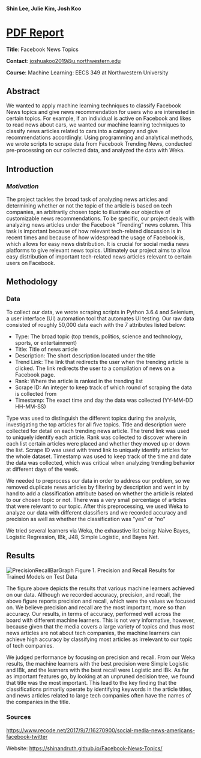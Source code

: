 #### Shin Lee, Julie Kim, Josh Koo
# <a href="https://drive.google.com/file/d/1DcTWeD-aPUXmMo8_JMSjXRw_mG9wI9OB/view?usp=sharing">PDF Report</a>

**Title**: Facebook News Topics

**Contact**: joshuakoo2019@u.northwestern.edu

**Course**: Machine Learning: EECS 349 at Northwestern University

## Abstract
We wanted to apply machine learning techniques to classify Facebook News topics and give news recommendation for users who are interested in certain topics. For example, if an individual is active on Facebook and likes to read news about cars, we wanted our machine learning techniques to classify news articles related to cars into a category and give recommendations accordingly. Using programming and analytical methods, we wrote scripts to scrape data from Facebook Trending News, conducted pre-processing on our collected data, and analyzed the data with Weka.  

## Introduction
### *Motivation*
The project tackles the broad task of analyzing news articles and determining whether or not the topic of the article is based on tech companies, an arbitrarily chosen topic to illustrate our objective of customizable news recommendations. To be specific, our project deals with analyzing news articles under the Facebook “Trending” news column. This task is important because of how relevant tech-related discussion is in recent times and because of how widespread the usage of Facebook is, which allows for easy news distribution. It is crucial for social media news platforms to give relevant news topics. Ultimately our project aims to allow easy distribution of important tech-related news articles relevant to certain users on Facebook.   

## Methodology
### Data

To collect our data, we wrote scraping scripts in Python 3.6.4 and Selenium, a user interface (UI) automation tool that automates UI testing. Our raw data consisted of roughly 50,000 data each with the 7 attributes listed below:
*	Type: The broad topic (top trends, politics, science and technology, sports, or entertainment)
*	Title: Title of news article
*	Description: The short description located under the title 
*	Trend Link: The link that redirects the user when the trending article is clicked. The link redirects the user to a compilation of news on a Facebook page. 
*	Rank: Where the article is ranked in the trending list
*	Scrape ID: An integer to keep track of which round of scraping the data is collected from
*	Timestamp: The exact time and day the data was collected (YY-MM-DD HH-MM-SS)

Type was used to distinguish the different topics during the analysis, investigating the top articles for all five topics. Title and description were collected for detail on each trending news article. The trend link was used to uniquely identify each article. Rank was collected to discover where in each list certain articles were placed and whether they moved up or down the list. Scrape ID was used with trend link to uniquely identify articles for the whole dataset. Timestamp was used to keep track of the time and date the data was collected, which was critical when analyzing trending behavior at different days of the week.

We needed to preprocess our data in order to address our problem, so we removed duplicate news articles by filtering by description and went in by hand to add a classification attribute based on whether the article is related to our chosen topic or not. There was a very small percentage of articles that were relevant to our topic. After this preprocessing, we used Weka to analyze our data with different classifiers and we recorded accuracy and precision as well as whether the classification was "yes" or "no" 

We tried several learners via Weka, the exhaustive list being: Naive Bayes, Logistic Regression, IBk, J48, Simple Logistic, and Bayes Net.

## Results

![PrecisionRecallBarGraph](/blob/master/precision:recall.png)
Figure 1. Precision and Recall Results for Trained Models on Test Data

The figure above depicts the results that various machine learners achieved on our data. Although we recorded accuracy, precision, and recall, the above figure reports precision and recall, which were the values we focused on. We believe precision and recall are the most important, more so than accuracy. Our results, in terms of accuracy, performed well across the board with different machine learners. This is not very informative, however, because given that the media covers a large variety of topics and thus most news articles are not about tech companies, the machine learners can achieve high accuracy by classifying most articles as irrelevant to our topic of tech companies. 

We judged performance by focusing on precision and recall. From our Weka results, the machine learners with the best precision were Simple Logistic and IBk, and the learners with the best recall were Logistic and IBk. As far as important features go, by looking at an unpruned decision tree, we found that title was the most important. This lead to the key finding that the classifications primarily operate by identifying keywords in the article titles, and news articles related to large tech companies often have the names of the companies in the title.



### Sources
https://www.recode.net/2017/9/7/16270900/social-media-news-americans-facebook-twitter

Website: https://shinandruth.github.io/Facebook-News-Topics/




